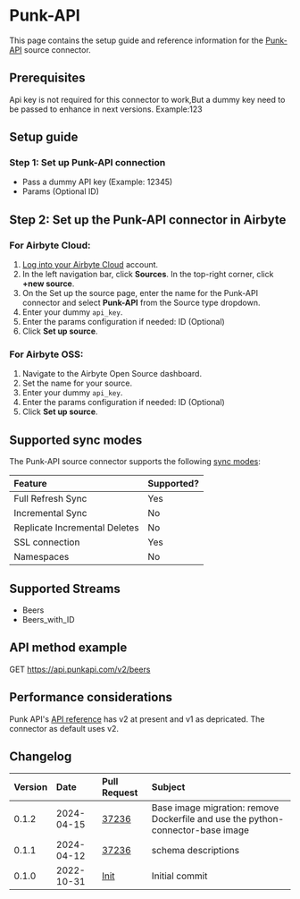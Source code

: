 # Punk-API

This page contains the setup guide and reference information for the [Punk-API](https://punkapi.com/documentation/v2) source connector.

## Prerequisites

Api key is not required for this connector to work,But a dummy key need to be passed to enhance in next versions. Example:123

## Setup guide

### Step 1: Set up Punk-API connection

- Pass a dummy API key (Example: 12345)
- Params (Optional ID)

## Step 2: Set up the Punk-API connector in Airbyte

### For Airbyte Cloud:

1. [Log into your Airbyte Cloud](https://cloud.airbyte.com/workspaces) account.
2. In the left navigation bar, click **Sources**. In the top-right corner, click **+new source**.
3. On the Set up the source page, enter the name for the Punk-API connector and select **Punk-API** from the Source type dropdown.
4. Enter your dummy `api_key`.
5. Enter the params configuration if needed: ID (Optional)
6. Click **Set up source**.

### For Airbyte OSS:

1. Navigate to the Airbyte Open Source dashboard.
2. Set the name for your source.
4. Enter your dummy `api_key`.
5. Enter the params configuration if needed: ID (Optional)
6. Click **Set up source**.

## Supported sync modes

The Punk-API source connector supports the following [sync modes](https://docs.airbyte.com/cloud/core-concepts#connection-sync-modes):

| Feature                       | Supported? |
| :---------------------------- | :--------- |
| Full Refresh Sync             | Yes        |
| Incremental Sync              | No         |
| Replicate Incremental Deletes | No         |
| SSL connection                | Yes        |
| Namespaces                    | No         |

## Supported Streams

- Beers
- Beers_with_ID

## API method example

GET https://api.punkapi.com/v2/beers

## Performance considerations

Punk API's [API reference](https://punkapi.com/documentation/v2) has v2 at present and v1 as depricated. The connector as default uses v2.

## Changelog

| Version | Date       | Pull Request                                           | Subject        |
| :------ | :--------- | :----------------------------------------------------- | :------------- |
| 0.1.2 | 2024-04-15 | [37236](https://github.com/airbytehq/airbyte/pull/37236) | Base image migration: remove Dockerfile and use the python-connector-base image |
| 0.1.1 | 2024-04-12 | [37236](https://github.com/airbytehq/airbyte/pull/37236) | schema descriptions |
| 0.1.0   | 2022-10-31 | [Init](https://github.com/airbytehq/airbyte/pull/<yet>)| Initial commit |

